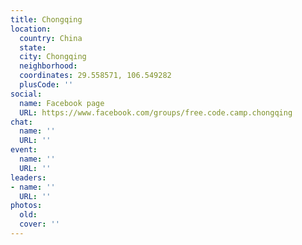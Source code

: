 ```yaml
---
title: Chongqing
location:
  country: China
  state: 
  city: Chongqing
  neighborhood: 
  coordinates: 29.558571, 106.549282
  plusCode: ''
social:
  name: Facebook page
  URL: https://www.facebook.com/groups/free.code.camp.chongqing
chat:
  name: ''
  URL: ''
event:
  name: ''
  URL: ''
leaders:
- name: ''
  URL: ''
photos:
  old: 
  cover: ''
---
```

